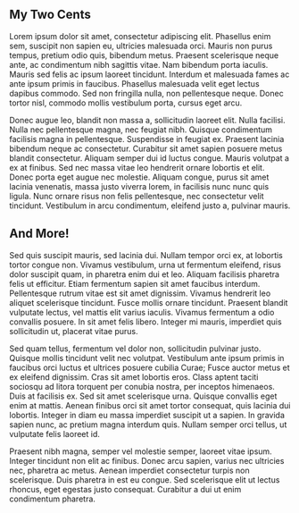 ## My Two Cents


Lorem ipsum dolor sit amet, consectetur adipiscing elit. Phasellus enim sem, suscipit non sapien eu, ultricies malesuada orci. Mauris non purus tempus, pretium odio quis, bibendum metus. Praesent scelerisque neque ante, ac condimentum nibh sagittis vitae. Nam bibendum porta iaculis. Mauris sed felis ac ipsum laoreet tincidunt. Interdum et malesuada fames ac ante ipsum primis in faucibus. Phasellus malesuada velit eget lectus dapibus commodo. Sed non fringilla nulla, non pellentesque neque. Donec tortor nisl, commodo mollis vestibulum porta, cursus eget arcu.

Donec augue leo, blandit non massa a, sollicitudin laoreet elit. Nulla facilisi. Nulla nec pellentesque magna, nec feugiat nibh. Quisque condimentum facilisis magna in pellentesque. Suspendisse in feugiat ex. Praesent lacinia bibendum neque ac consectetur. Curabitur sit amet sapien posuere metus blandit consectetur. Aliquam semper dui id luctus congue. Mauris volutpat a ex at finibus. Sed nec massa vitae leo hendrerit ornare lobortis et elit. Donec porta eget augue nec molestie. Aliquam congue, purus sit amet lacinia venenatis, massa justo viverra lorem, in facilisis nunc nunc quis ligula. Nunc ornare risus non felis pellentesque, nec consectetur velit tincidunt. Vestibulum in arcu condimentum, eleifend justo a, pulvinar mauris.


## And More!

Sed quis suscipit mauris, sed lacinia dui. Nullam tempor orci ex, at lobortis tortor congue non. Vivamus vestibulum, urna ut fermentum eleifend, risus dolor suscipit quam, in pharetra enim dui et leo. Aliquam facilisis pharetra felis ut efficitur. Etiam fermentum sapien sit amet faucibus interdum. Pellentesque rutrum vitae est sit amet dignissim. Vivamus hendrerit leo aliquet scelerisque tincidunt. Fusce mollis ornare tincidunt. Praesent blandit vulputate lectus, vel mattis elit varius iaculis. Vivamus fermentum a odio convallis posuere. In sit amet felis libero. Integer mi mauris, imperdiet quis sollicitudin ut, placerat vitae purus.

Sed quam tellus, fermentum vel dolor non, sollicitudin pulvinar justo. Quisque mollis tincidunt velit nec volutpat. Vestibulum ante ipsum primis in faucibus orci luctus et ultrices posuere cubilia Curae; Fusce auctor metus et ex eleifend dignissim. Cras sit amet lobortis eros. Class aptent taciti sociosqu ad litora torquent per conubia nostra, per inceptos himenaeos. Duis at facilisis ex. Sed sit amet scelerisque urna. Quisque convallis eget enim at mattis. Aenean finibus orci sit amet tortor consequat, quis lacinia dui lobortis. Integer in diam eu massa imperdiet suscipit ut a sapien. In gravida sapien nunc, ac pretium magna interdum quis. Nullam semper orci tellus, ut vulputate felis laoreet id.

Praesent nibh magna, semper vel molestie semper, laoreet vitae ipsum. Integer tincidunt non elit ac finibus. Donec arcu sapien, varius nec ultricies nec, pharetra ac metus. Aenean imperdiet consectetur turpis non scelerisque. Duis pharetra in est eu congue. Sed scelerisque elit ut lectus rhoncus, eget egestas justo consequat. Curabitur a dui ut enim condimentum pharetra. 